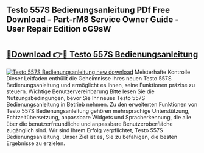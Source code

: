 ## Testo 557S Bedienungsanleitung PDf Free Download - Part-rM8 Service Owner Guide - User Repair Edition oG9sW

# <h2><a href="http://df1cm23.blite.top/?on=Testo+557S+Bedienungsanleitung">🔗Download 👉🔴 Testo 557S Bedienungsanleitung</a></h2>

[![Testo 557S Bedienungsanleitung new download](https://i.imgur.com/lujVjoI.png)](http://df1cm23.blite.top/?on=Testo+557S+Bedienungsanleitung)
Meisterhafte Kontrolle Dieser Leitfaden enthüllt die Geheimnisse Ihres neuen Testo 557S Bedienungsanleitung und ermöglicht es Ihnen, seine Funktionen präzise zu steuern. Wichtige Benutzervereinbarung Bitte lesen Sie die Nutzungsbedingungen, bevor Sie Ihr neues Testo 557S Bedienungsanleitung in Betrieb nehmen. Zu den erweiterten Funktionen von Testo 557S Bedienungsanleitung gehören mehrsprachige Unterstützung, Echtzeitübersetzung, anpassbare Widgets und Spracherkennung, die alle über die benutzerfreundliche und anpassbare Benutzeroberfläche zugänglich sind. Wir sind Ihrem Erfolg verpflichtet, Testo 557S Bedienungsanleitung. Unser Ziel ist es, Sie zu befähigen, die besten Ergebnisse zu erzielen.
